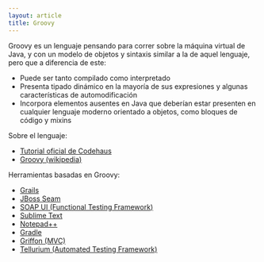 ```yaml
---
layout: article
title: Groovy
---
```


Groovy es un lenguaje pensando para correr sobre la máquina virtual de Java, y con un modelo de objetos y sintaxis similar a la de aquel lenguaje, pero que a diferencia de este:

-   Puede ser tanto compilado como interpretado
-   Presenta tipado dinámico en la mayoría de sus expresiones y algunas características de automodificación
-   Incorpora elementos ausentes en Java que deberían estar presenten en cualquier lenguaje moderno orientado a objetos, como bloques de código y mixins

Sobre el lenguaje:

-   [Tutorial oficial de Codehaus](http://groovy-lang.org/documentation.html#gettingstarted)
-   [Groovy (wikipedia)](https://en.wikipedia.org/wiki/Groovy_(programming_language))

Herramientas basadas en Groovy:

-   [Grails](http://grails.org/)
-   [JBoss Seam](http://docs.jboss.org/seam/2.0.2.GA/reference/en-US/html/groovy.html)
-   [SOAP UI (Functional Testing Framework)](http://www.soapui.org/)
-   [Sublime Text](http://www.sublimetext.com/)
-   [Notepad++](http://www.notepad-plus-plus.org/)
-   [Gradle](http://www.gradle.org/)
-   [Griffon (MVC)](http://griffon-framework.org/)
-   [Tellurium (Automated Testing Framework)](http://code.google.com/p/aost/)

